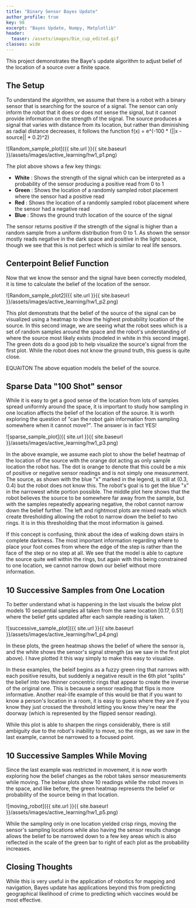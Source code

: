 ```yaml
---
title: "Binary Sensor Bayes Update"
author_profile: true
key: 98
excerpt: "Bayes Update, Numpy, Matplotlib"
header:
  teaser: /assets/images/Die_cup_edited.gif
classes: wide
---
```



This project demonstrates the Baye's update algorithm to adjust belief of the location of a source over a finite space. 

## The Setup
To understand the algorithm, we assume that there is a robot with a binary sensor that is searching for the source of a signal. The sensor can only inform the robot that it does or does not sense the signal, but it cannot provide information on the strength of the signal. The source produces a signal that varies with distance from its location, but rather than diminishing as radial distance decreases, it follows the function f(x) = e^(-100 * (||x - source|| * 0.2)^2)

![Random_sample_plot]({{ site.url }}{{ site.baseurl }}/assets/images/active_learning/hw1_p1.png)

The plot above shows a few key things:
- **White** : Shows the strength of the signal which can be interpreted as a probability of the sensor producing a positive read from 0 to 1
- **Green** : Shows the location of a randomly sampled robot placement where the sensor had a positive read
- **Red** : Shows the location of a randomly sampled robot placement where the sensor had a negative read
- **Blue** : Shows the ground truth location of the source of the signal

The sensor returns positive if the strength of the signal is higher than a random sample from a uniform distribution from 0 to 1. As shown the sensor mostly reads negative in the dark space and positive in the light space, though we see that this is not perfect which is similar to real life sensors. 

## Centerpoint Belief Function
Now that we know the sensor and the signal have been correctly modeled, it is time to calculate the belief of the location of the sensor. 

![Random_sample_plot2]({{ site.url }}{{ site.baseurl }}/assets/images/active_learning/hw1_p2.png)

This plot demonstrats that the belief of the source of the signal can be visualized using a heatmap to show the highest probability location of the source. In this second image, we are seeing what the robot sees which is a set of random samples around the space and the robot's understanding of where the source most likely exists (modeled in white in this second image). The green dots do a good job to help visualize the source's signal from the first plot. While the robot does not know the ground truth, this guess is quite close.

EQUAITON
The above equation models the belief of the source. 

## Sparse Data "100 Shot" sensor
While it is easy to get a good sense of the location from lots of samples spread uniformly around the space, it is important to study how sampling in one location affects the belief of the location of the source. It is worth exploring the question of "can the robot gain information from sampling somewhere when it cannot move?". The answer is in fact YES!

![sparse_sample_plot]({{ site.url }}{{ site.baseurl }}/assets/images/active_learning/hw1_p3.png)

In the above example, we assume each plot to show the belief heatmap of the location of the source with the orange dot acting as only sample location the robot has. The dot is orange to denote that this could be a mix of positive or negative sensor readings and is not simply one measurement. The source, as shown with the blue "x" marked in the legend, is still at (0.3, 0.4) but the robot does not know this. The robot's goal is to get the blue "x" in the narrowest white portion possible. The middle plot here shows that the robot believes the source to be somewhere far away from the sample, but with the samples repeatedly appearing negative, the robot cannot narrow down the belief further. The left and rightmost plots are mixed reads which create thresholding allowing the robot to narrow down the belief to two rings. It is in this thresholding that the most information is gained. 

If this concept is confusing, think about the idea of walking down stairs in complete darkness. The most important information regarding where to place your foot comes from where the edge of the step is rather than the face of the step or no step at all. We see that the model is able to capture the source quite well within the rings, but again with this being constrained to one location, we cannot narrow down our belief without more information. 

## 10 Successive Samples from One Location
To better understand what is happening in the last visuals the below plot models 10 sequential samples all taken from the same location [0.17, 0.51] where the belief gets updated after each sample reading is taken. 

![successive_sample_plot]({{ site.url }}{{ site.baseurl }}/assets/images/active_learning/hw1_p4.png)

In these plots, the green heatmap shows the belief of where the sensor is, and the white shows the sensor's signal strength (as we saw in the first plot above). I have plotted it this way simply to make this easy to visualize. 

In these examples, the beleif begins as a fuzzy green ring that narrows with each positive results, but suddenly a negative result in the 6th plot "splits" the belief into two thinner concentric rings that appear to create the inverse of the original one. This is because a sensor reading that flips is more informative. Another real-life example of this would be that if you want to know a person's location in a room, it is easy to guess where they are if you know they just crossed the threshold letting you know they're near the doorway (which is represented by the flipped sensor reading). 

While this plot is able to sharpen the rings considerably, there is still ambiguity due to the robot's inability to move, so the rings, as we saw in the last example, cannot be narrowed to a focused point. 

## 10 Successive Samples While Moving
Since the last example was restricted in movement, it is now worth exploring how the belief changes as the robot takes sensor measurements while moving. The below plots show 10 readings while the robot moves in the space, and like before, the green heatmap represents the belief or probability of the source being in that location.

![moving_robot]({{ site.url }}{{ site.baseurl }}/assets/images/active_learning/hw1_p5.png)

While the sampling only in one location yielded crisp rings, moving the sensor's sampling locations while also having the sensor results change allows the belief to be narrowed down to a few key areas which is also reflected in the scale of the green bar to right of each plot as the probability increases.

## Closing Thoughts
While this is very useful in the application of robotics for mapping and navigation, Bayes update has applications beyond this from predicting geographical likelihood of crime to predicting which vaccines would be most effective.